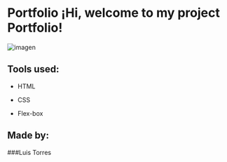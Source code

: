 # Portfolio ¡Hi, welcome to my project Portfolio!

![imagen](https://user-images.githubusercontent.com/77756047/211304452-220fedf0-f91b-490f-8a65-a60ce860bc5c.png)

## Tools used:

* HTML

* CSS

* Flex-box

## Made by:

###Luis Torres

